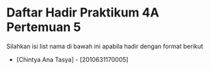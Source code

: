 # Daftar Hadir Praktikum 4A Pertemuan 5
Silahkan isi list nama di bawah ini apabila hadir dengan format berikut

- [Chintya Ana Tasya] - [2010631170005]
